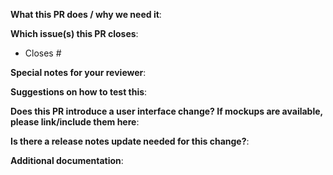**What this PR does / why we need it**:

**Which issue(s) this PR closes**:

- Closes #

**Special notes for your reviewer**:

**Suggestions on how to test this**:

**Does this PR introduce a user interface change? If mockups are available, please link/include them here**:

**Is there a release notes update needed for this change?**:

**Additional documentation**:
